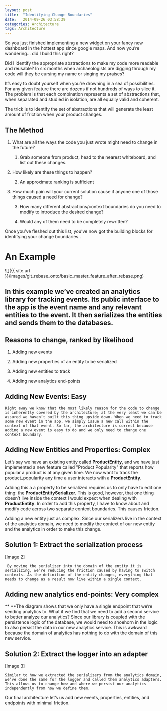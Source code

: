 ```yaml
---
layout: post
title:  "Identifying Change Boundaries"
date:   2014-09-26 03:58:39
categories: Architecture
tags: Architecture
---
```


So you just finished implementing a new widget on your fancy new dashboard in the hottest app since google maps. And now you’re wondering… did I build this right? 

Did I identify the appropriate abstractions to make my code more readable and reusable? In six months when archaeologists are digging through my code will they be cursing my name or singing my praises?

It’s easy to doubt yourself when you’re drowning in a sea of possibilities. For any given feature there are dozens if not hundreds of ways to slice it. The problem is that each combination represents a set of abstractions that, when separated and studied in isolation, are all equally valid and coherent.

The trick is to identify the set of abstractions that will generate the least amount of friction when your product changes.

## The Method

1. What are all the ways the code you just wrote might need to change in the future?

    1. Grab someone from product, head to the nearest whiteboard, and list out these changes.

2. How likely are these things to happen?

    2. An approximate ranking is sufficient

3. How much pain will your current solution cause if anyone one of those things caused a need for change?

    3. How many different abstractions/context boundaries do you need to modify to introduce the desired change?

    4. Would any of them need to be completely rewritten?

Once you’ve fleshed out this list, you’ve now got the building blocks for identifying your change boundaries..

# An Example

![]({{ site.url }}/images/git_rebase_onto/basic_master_feature_after_rebase.png)


## In this example we’ve created an analytics library for tracking events. Its public interface to the app is the event name and any relevant entities to the event. It then serializes the entities and sends them to the databases.

## Reasons to change, ranked by likelihood

1. Adding new events

2. Adding new properties of an entity to be serialized  

3. Adding new entities to track

4. Adding new analytics end-points

## Adding New Events: Easy

	Right away we know that the most likely reason for the code to change is inherently covered by the architecture; at the very least we can be assured we haven’t built this thing upside down. When we need to track some new event in the app, we simply issue a new call within the context of that event. So far, the architecture is correct because adding a new event is easy to do and we only need to change one context boundary.

## Adding New Entities and Properties: Complex

Let’s say we have an existing entity called **ProductEntity**, and we have just implemented a new feature called "Product Popularity" that reports how popular a product is at any given time. We now want to track the product_popularity any time a user interacts with a **ProductEntity**.

Adding this a a property to be serialized requires us to only have to edit one thing: the **ProductEntitySerializer.** This is good, however, that one thing doesn’t live inside the context I would expect when dealing with **ProductEntity**. In order to add this property, I have to know about and modify code across two separate context boundaries. This causes friction.

Adding a new entity just as complex. Since our serializers live in the context of the analytics domain, we need to modify the context of our new entity and the analytics in order to make this change.

## Solution 1: Extract the serialization process

[Image 2]

	 By moving the serializer into the domain of the entity it is serializing, we’re reducing the friction caused by having to switch contexts. As the definition of the entity changes, everything that needs to change as a result now live within a single context.

## Adding new analytics end-points: Very complex

**	**The diagram shows that we only have a single endpoint that we’re sending analytics to. What if we find that we need to add a second service to better analyze our analytics? Since our library is coupled with the persistence logic of the database, we would need to shoehorn in the logic to also persist the data in our new analytics service. This is awkward because the domain of analytics has nothing to do with the domain of this new service. 

## Solution 2: Extract the logger into an adapter

[Image 3]

	Similar to how we extracted the serializers from the analytics domain, we’ve done the same for the logger and called them analytics adapters. This allows us to change how and where we persist our analytics independently from how we define them.

Our final architecture let’s us add new events, properties, entities, and endpoints with minimal friction.
